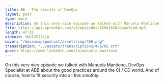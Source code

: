 ```yaml
---
title: 06 - The secrets of DevOps
layout: post
type: main
description: On this very nice episode we talked with Manuela Mantione, DevOps Specialist at ABB about the good practices around the CI / CD world. And of course, how to fit security into all this smothly.
file: https://api.spreaker.com/v2/episodes/52661620/download.mp3
length: 47:35
videoid: YbD1OSIJkjA
cover: "/devsecopspodcast/assets/img/406.png"
transcription: "../assets/transcriptions/4/6/06.srt"
guest: https://www.linkedin.com/in/manuela-mantione
---
```


On this very nice episode we talked with Manuela Mantione, DevOps Specialist at ABB about the good practices around the CI / CD world. And of course, how to fit security into all this smothly.